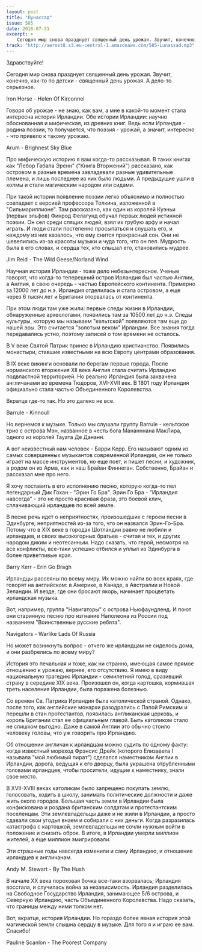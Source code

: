 ```yaml
---
layout: post
title: "Лунассад"
issue: 585
date: 2016-07-31
excerpt: >
    Сегодня мир снова празднует священный день урожая. Звучит, конечно, как-то по детски - священный день урожая. А дело-то серьезное.
track: "http://aerost8.s3.eu-central-1.amazonaws.com/585-Lunassad.mp3"
---
```


Здравствуйте!

Сегодня мир снова празднует священный день урожая. Звучит, конечно, как-то по детски - священный день урожая. А дело-то серьезное.

Iron Horse - Helen Of Kirconnel

Говоря об урожае - не знаю, как вам, а мне в какой-то момент стала интересна история Ирландии. Обе истории Ирландии: научно обоснованная и мифическая, из древних книг. Ведь если Ирландия - родина поэзии, то получается, что поэзия - урожай, а значит, интересно - что привело к такому урожаю.

Arum - Brighnest Sky Blue

Про мифическую историю я вам когда-то рассказывал. В таких книгах как "Лебор Габала Эренн" ("Книга Вторжений") рассказано, как островом в разные времена завладевали разные удивительные племена, и лишь последнее из них было людьми. А предыдущие ушли в холмы и стали магическим народом или сидами.

При такой истории появление поэзии легко объяснимо и полностью совпадает с версией профессора Толкина, изложенной в "Сильмариллионе". Там рассказано, как один из королей Куэньи (первых эльфов) Финрод Фелагунд обучал первых людей истинной поэзии. Он сел среди спящих людей, взял их грубую арфу и начал играть. И люди стали постепенно просыпаться и слушать его, и каждому из них казалось, что ему снится прекрасный сон. Они не шевелились из-за красоты музыки и чуда того, что он пел. Мудрость была в его словах, и сердца тех, кто слышал его, становились мудрее.

Jim Reid - The Wild Geese/Norland Wind

Научная история Ирландии - тоже дело небезынтересное. Ученые говорят, что когда-то теперешний остров Ирландия был частью Англии, а Англия, в свою очередь - частью Европейского континента. Примерно за 12000 лет до н.э. Ирландия отделилась и стала островом, а еще через 6 тысяч лет и Британия оторвалась от континента.

При этом люди там уже жили: первые следы жизни в Ирландии, обнаруженные археологами, появились там за 10500 лет до н.э. Следы культуры, которую мы называем "кельтской" появляются там еще до нашей эры. Это считается "золотым веком" Ирландии. Все знания тогда передавались устно, поэтому записей о том времени не осталось.

В V веке Святой Патрик принес в Ирландию христианство. Появились монастыри, ставшие известными на всю Европу центрами образования.

В IX веке викинги основали по берегам первые города. После норманского вторжения XII века Англия стала считать Ирландию подвластной территорией. Но реально Ирландия была захвачена англичанами во времена Тюдоров, XVI-XVII век. В 1801 году Ирландия официально стала частью Объединенного Королевства.

Вкратце где-то так. Но это далеко не все.

Barrule - Kinnoull

Но вернемся к музыке. Только мы слушали группу Barrule - кельтское трио с острова Мэн, названное в честь бога Мананннана МакЛира, одного из королей Тауата Де Дананн.

А вот неизвестный нам человек - Барри Керр. Его называют одним из самых совершенных музыкантов современной Ирландии, он не только играет на массе инструментов, но еще поет, и пишет песни, и художник, а родом он из Арма, как и наш Брайан Финнеган. Собственно, Брайан и рассказал мне про него.

Я хочу поставить в его исполнению песню, которую когда-то пел легендарный Дик Гохан - "Эрин Го Бра". Эрин Го Бра - "Ирландия навсегда" - это не просто красивая фраза, это боевой клич, сплачивающий ирландцев по всей земле.

В песне речь идет о неприятностях, произошедших с героем песни в Эдинбурге; неприятностей из-за того, что он назвался Эрин-Го-Бра. Потому что в XIX веке в городах Шотландии равно не любили и ирландцев, и своих высокогорных братьев - считая и тех, и других народом диким и неотесанным. Надо сказать, что герой, несмотря на все конфликты, все-таки успешно отбился и уплыл из Эдинбурга в более приветливые края.

Barry Kerr - Erin Go Bragh

Ирландцы рассеяны по всему миру. Их можно найти во всех краях, где говорят на английском: в Америке, в Канаде, в Австралии и Новой Зеландии. И везде, где они бросают якорь, начинает процветать ирландская музыка.

Вот, например, группа "Навигаторы" с острова Ньюфаундленд. И поют они старинную песню про изгнание Наполеона из России под названием "Воинственные русские ребята".

Navigators - Warlike Lads Of Russia

Но может возникнуть вопрос - отчего же ирландцам не сиделось дома, и они разбрелись по всему миру?

История это печальная и тоже, как ни странно, имеющая самое прямое отношению к урожаю, вернее, его отсутствию. Я имею в виду национальную трагедию Ирландии - семилетний голод, сразивший страну в середине XIX века. Произошел он, когда картошка, кормившая треть населения Ирландии, была поражена болезнью.

Со времен Св. Патрика Ирландия была католической страной. Однако, после того, как английские монархи разодрались с Папой Римским и перешли в стан протестантов, появилась англиканская церковь, и король Британии стал ее официальным главой. Быть католиком стало не слишком выгодно. Даже в самой Англии это обычно стоило человеку головы, что уж говорить про Ирландию.

Об отношении англичан к ирландцам можно судить по одному факту: когда известный мореход Фрэнсис Дрейк (которого Елизавета I называла "мой любимый пират") сделался наместником Англии в Ирландии, дорога, ведущая к его дворцу, была украшена отрубленными головами ирландцев, чтобы просители, идущие к наместнику, знали свое место.

В XVII-XVIII веках католикам было запрещено покупать землю, голосовать, ходить в школу, занимать политические должности и даже жить около городов. Большая часть земли в Ирландии была конфискована и роздана британским солдатам и протестантским поселенцам. Эти землевладельцы даже и не жили в Ирландии, а просто сдавали свои угодья внаем и собирали с них деньги. Когда разразилась катастрофа с картошкой, землевладельцы не сочли нужным войти в положение и снизить оброк. В итоге, в Ирландии умерли миллион жителей, а еще миллион эмигрировали.

Эти страшные годы навсегда изменили и саму Ирландию, и отношение ирландцев к англичанам.

Andy M. Stewart - By The Hush

В начале XX века пороховая бочка все-таки взорвалась; Ирландия восстала, и случилась война за независимость. Ирландия разделилась на Свободное Государство Ирландия, занимающее 5/6 острова, и Северную Ирландию, часть Объединенного Королевства. Надо сказать, что границы между ними толком нет.

Вот, вкратце, история Ирландии. Но гораздо более явная история этой магической земли слышна сердцу в музыке. Для того я и играю ее вам. Спасибо!

Pauline Scanlon - The Poorest Company
